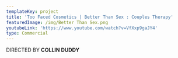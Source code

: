 ```yaml
---
templateKey: project
title: 'Too Faced Cosmetics | Better Than Sex : Couples Therapy'
featuredImage: /img/Better Than Sex.png
youtubeLink: 'https://www.youtube.com/watch?v=VfXxp9gaJY4'
type: Commercial
---
```

DIRECTED BY **COLLIN DUDDY**
